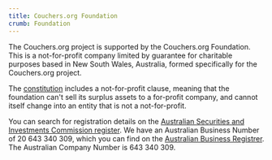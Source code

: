 ```yaml
---
title: Couchers.org Foundation
crumb: Foundation
---
```


The Couchers.org project is supported by the Couchers.org Foundation. This is a not-for-profit company limited by guarantee for charitable purposes based in New South Wales, Australia, formed specifically for the Couchers.org project.

The [constitution](https://github.com/Couchers-org/couchers/raw/develop/foundation/constitution/constitution.pdf) includes a not-for-profit clause, meaning that the foundation can't sell its surplus assets to a for-profit company, and cannot itself change into an entity that is not a not-for-profit.

You can search for registration details on the [Australian Securities and Investments Commission register](https://connectonline.asic.gov.au/RegistrySearch/faces/landing/SearchRegisters.jspx). We have an Australian Business Number of 20 643 340 309, which you can find on the [Australian Business Registrer](https://abr.business.gov.au/ABN/View?id=20643340309). The Australian Company Number is 643 340 309.
